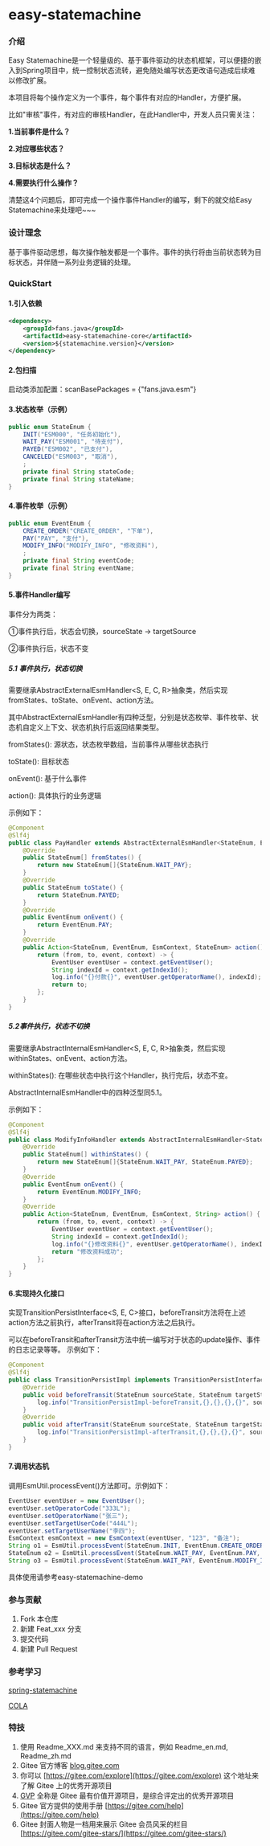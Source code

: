 # easy-statemachine

### 介绍

Easy Statemachine是一个轻量级的、基于事件驱动的状态机框架，可以便捷的嵌入到Spring项目中，统一控制状态流转，避免随处编写状态更改语句造成后续难以修改扩展。

本项目将每个操作定义为一个事件，每个事件有对应的Handler，方便扩展。

比如"审核"事件，有对应的审核Handler，在此Handler中，开发人员只需关注：

**1.当前事件是什么？**

**2.对应哪些状态？**

**3.目标状态是什么？**

**4.需要执行什么操作？**

清楚这4个问题后，即可完成一个操作事件Handler的编写，剩下的就交给Easy Statemachine来处理吧~~~

### 设计理念

基于事件驱动思想，每次操作触发都是一个事件。事件的执行将由当前状态转为目标状态，并伴随一系列业务逻辑的处理。

### QuickStart

#### 1.引入依赖

```xml
<dependency>
    <groupId>fans.java</groupId>
    <artifactId>easy-statemachine-core</artifactId>
    <version>${statemachine.version}</version>
</dependency>
```

#### 2.包扫描

启动类添加配置：scanBasePackages = {"fans.java.esm"}

#### 3.状态枚举（示例）

```java
public enum StateEnum {
    INIT("ESM000", "任务初始化"),
    WAIT_PAY("ESM001", "待支付"),
    PAYED("ESM002", "已支付"),
    CANCELED("ESM003", "取消"),
    ;
    private final String stateCode;
    private final String stateName;
}
```

#### 4.事件枚举（示例）

```java
public enum EventEnum {
    CREATE_ORDER("CREATE_ORDER", "下单"),
    PAY("PAY", "支付"),
    MODIFY_INFO("MODIFY_INFO", "修改资料"),
    ;
    private final String eventCode;
    private final String eventName;
}
```

#### 5.事件Handler编写

事件分为两类：

①事件执行后，状态会切换，sourceState → targetSource

②事件执行后，状态不变

##### 5.1 事件执行，状态切换

需要继承AbstractExternalEsmHandler<S, E, C, R>抽象类，然后实现fromStates、toState、onEvent、action方法。

其中AbstractExternalEsmHandler有四种泛型，分别是状态枚举、事件枚举、状态机自定义上下文、状态机执行后返回结果类型。

fromStates(): 源状态，状态枚举数组，当前事件从哪些状态执行

toState(): 目标状态

onEvent(): 基于什么事件

action(): 具体执行的业务逻辑

示例如下：

```java
@Component
@Slf4j
public class PayHandler extends AbstractExternalEsmHandler<StateEnum, EventEnum, EsmContext, StateEnum> {
    @Override
    public StateEnum[] fromStates() {
        return new StateEnum[]{StateEnum.WAIT_PAY};
    }
    @Override
    public StateEnum toState() {
        return StateEnum.PAYED;
    }
    @Override
    public EventEnum onEvent() {
        return EventEnum.PAY;
    }
    @Override
    public Action<StateEnum, EventEnum, EsmContext, StateEnum> action() {
        return (from, to, event, context) -> {
            EventUser eventUser = context.getEventUser();
            String indexId = context.getIndexId();
            log.info("{}付款{}", eventUser.getOperatorName(), indexId);
            return to;
        };
    }
}
```

##### 5.2事件执行，状态不切换

需要继承AbstractInternalEsmHandler<S, E, C, R>抽象类，然后实现 withinStates、onEvent、action方法。

withinStates(): 在哪些状态中执行这个Handler，执行完后，状态不变。

AbstractInternalEsmHandler中的四种泛型同5.1。

示例如下：

```java
@Component
@Slf4j
public class ModifyInfoHandler extends AbstractInternalEsmHandler<StateEnum, EventEnum, EsmContext, String> {
    @Override
    public StateEnum[] withinStates() {
        return new StateEnum[]{StateEnum.WAIT_PAY, StateEnum.PAYED};
    }
    @Override
    public EventEnum onEvent() {
        return EventEnum.MODIFY_INFO;
    }
    @Override
    public Action<StateEnum, EventEnum, EsmContext, String> action() {
        return (from, to, event, context) -> {
            EventUser eventUser = context.getEventUser();
            String indexId = context.getIndexId();
            log.info("{}修改资料{}", eventUser.getOperatorName(), indexId);
            return "修改资料成功";
        };
    }
}
```

#### 6.实现持久化接口

实现TransitionPersistInterface<S, E, C>接口，beforeTransit方法将在上述action方法之前执行，afterTransit将在action方法之后执行。

可以在beforeTransit和afterTransit方法中统一编写对于状态的update操作、事件的日志记录等等。
示例如下：

```java
@Component
@Slf4j
public class TransitionPersistImpl implements TransitionPersistInterface<StateEnum, EventEnum, EsmContext> {
    @Override
    public void beforeTransit(StateEnum sourceState, StateEnum targetState, EventEnum event, EsmContext context) {
        log.info("TransitionPersistImpl-beforeTransit,{},{},{},{}", sourceState, targetState, event, context);
    }
    @Override
    public void afterTransit(StateEnum sourceState, StateEnum targetState, EventEnum event, EsmContext context) {
        log.info("TransitionPersistImpl-afterTransit,{},{},{},{}", sourceState, targetState, event, context);
    }
}
```

#### 7.调用状态机

调用EsmUtil.processEvent()方法即可。示例如下：

```java
EventUser eventUser = new EventUser();
eventUser.setOperatorCode("333L");
eventUser.setOperatorName("张三");
eventUser.setTargetUserCode("444L");
eventUser.setTargetUserName("李四");
EsmContext esmContext = new EsmContext(eventUser, "123", "备注");
String o1 = EsmUtil.processEvent(StateEnum.INIT, EventEnum.CREATE_ORDER, esmContext);
StateEnum o2 = EsmUtil.processEvent(StateEnum.WAIT_PAY, EventEnum.PAY, esmContext);
String o3 = EsmUtil.processEvent(StateEnum.WAIT_PAY, EventEnum.MODIFY_INFO, esmContext);
```

具体使用请参考easy-statemachine-demo

### 参与贡献

1. Fork 本仓库
2. 新建 Feat_xxx 分支
3. 提交代码
4. 新建 Pull Request

### 参考学习

[spring-statemachine](https://github.com/spring-projects/spring-statemachine)

[COLA](https://github.com/alibaba/COLA)


### 特技

1. 使用 Readme\_XXX.md 来支持不同的语言，例如 Readme\_en.md, Readme\_zh.md
2. Gitee 官方博客 [blog.gitee.com](https://blog.gitee.com)
3. 你可以 [https://gitee.com/explore](https://gitee.com/explore) 这个地址来了解 Gitee 上的优秀开源项目
4. [GVP](https://gitee.com/gvp) 全称是 Gitee 最有价值开源项目，是综合评定出的优秀开源项目
5. Gitee 官方提供的使用手册 [https://gitee.com/help](https://gitee.com/help)
6. Gitee 封面人物是一档用来展示 Gitee 会员风采的栏目 [https://gitee.com/gitee-stars/](https://gitee.com/gitee-stars/)

